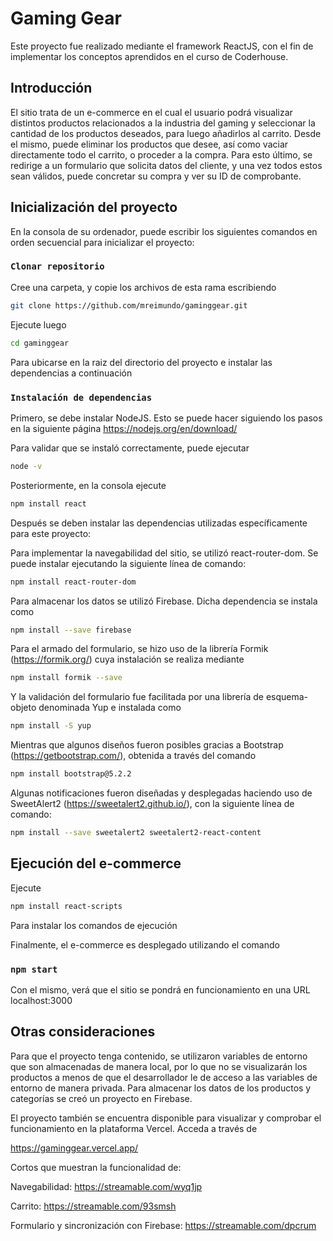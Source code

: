 # Gaming Gear
Este proyecto fue realizado mediante el framework ReactJS, con el fin de implementar los conceptos aprendidos en el curso de Coderhouse.

## Introducción

El sitio trata de un e-commerce en el cual el usuario podrá visualizar distintos productos relacionados a la industria del gaming y seleccionar la cantidad de los productos deseados, para luego añadirlos al carrito. Desde el mismo, puede eliminar los productos que desee, así como vaciar directamente todo el carrito, o proceder a la compra. Para esto último, se redirige a un formulario que solicita datos del cliente, y una vez todos estos sean válidos, puede concretar su compra y ver su ID de comprobante.

## Inicialización del proyecto

En la consola de su ordenador, puede escribir los siguientes comandos en orden secuencial para inicializar el proyecto:

### `Clonar repositorio`

Cree una carpeta, y copie los archivos de esta rama escribiendo

```sh
git clone https://github.com/mreimundo/gaminggear.git
```

Ejecute luego

```sh
cd gaminggear
```

Para ubicarse en la raiz del directorio del proyecto e instalar las dependencias a continuación
### `Instalación de dependencias`

Primero, se debe instalar NodeJS. Esto se puede hacer siguiendo los pasos en la siguiente página
https://nodejs.org/en/download/

Para validar que se instaló correctamente, puede ejecutar

```sh
node -v
```

Posteriormente, en la consola ejecute

```sh
npm install react
```

Después se deben instalar las dependencias utilizadas específicamente para este proyecto:

Para implementar la navegabilidad del sitio, se utilizó react-router-dom. Se puede instalar ejecutando la siguiente línea de comando:

```sh
npm install react-router-dom
```

Para almacenar los datos se utilizó Firebase. Dicha dependencia se instala como

```sh
npm install --save firebase
```

Para el armado del formulario, se hizo uso de la librería Formik (https://formik.org/) cuya instalación se realiza mediante

```sh
npm install formik --save
```

Y la validación del formulario fue facilitada por una librería de esquema-objeto denominada Yup e instalada como

```sh
npm install -S yup
```

Mientras que algunos diseños fueron posibles gracias a Bootstrap (https://getbootstrap.com/), obtenida a través del comando

```sh
npm install bootstrap@5.2.2
```

Algunas notificaciones fueron diseñadas y desplegadas haciendo uso de SweetAlert2 (https://sweetalert2.github.io/), con la siguiente línea de comando:

```sh
npm install --save sweetalert2 sweetalert2-react-content
```

## Ejecución del e-commerce

Ejecute 

```sh
npm install react-scripts
```

Para instalar los comandos de ejecución

Finalmente, el e-commerce es desplegado utilizando el comando

### `npm start`

Con el mismo, verá que el sitio se pondrá en funcionamiento en una URL localhost:3000

## Otras consideraciones

Para que el proyecto tenga contenido, se utilizaron variables de entorno que son almacenadas de manera local, por lo que no se visualizarán los productos a menos de que el desarrollador le de acceso a las variables de entorno de manera privada. Para almacenar los datos de los productos y categorías se creó un proyecto en Firebase.

El proyecto también se encuentra disponible para visualizar y comprobar el funcionamiento en la plataforma Vercel. Acceda a través de

https://gaminggear.vercel.app/

Cortos que muestran la funcionalidad de:

Navegabilidad: https://streamable.com/wyq1jp

Carrito: https://streamable.com/93smsh

Formulario y sincronización con Firebase: https://streamable.com/dpcrum
